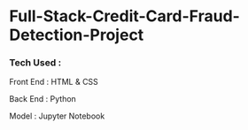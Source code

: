 # Full-Stack-Credit-Card-Fraud-Detection-Project


### Tech Used :

Front End : HTML & CSS

Back End : Python 

Model : Jupyter Notebook



